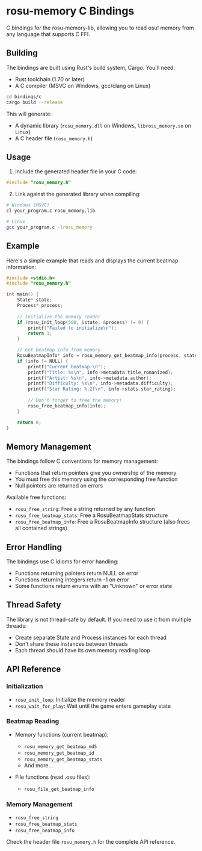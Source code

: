 # rosu-memory C Bindings

C bindings for the rosu-memory-lib, allowing you to read osu! memory from any language that supports C FFI.

## Building

The bindings are built using Rust's build system, Cargo. You'll need:
- Rust toolchain (1.70 or later)
- A C compiler (MSVC on Windows, gcc/clang on Linux)

```bash
cd bindings/c
cargo build --release
```

This will generate:
- A dynamic library (`rosu_memory.dll` on Windows, `librosu_memory.so` on Linux)
- A C header file (`rosu_memory.h`)

## Usage

1. Include the generated header file in your C code:
```c
#include "rosu_memory.h"
```

2. Link against the generated library when compiling:
```bash
# Windows (MSVC)
cl your_program.c rosu_memory.lib

# Linux
gcc your_program.c -lrosu_memory
```

## Example

Here's a simple example that reads and displays the current beatmap information:

```c
#include <stdio.h>
#include "rosu_memory.h"

int main() {
    State* state;
    Process* process;
    
    // Initialize the memory reader
    if (rosu_init_loop(500, &state, &process) != 0) {
        printf("Failed to initialize\n");
        return 1;
    }

    // Get beatmap info from memory
    RosuBeatmapInfo* info = rosu_memory_get_beatmap_info(process, state);
    if (info != NULL) {
        printf("Current beatmap:\n");
        printf("Title: %s\n", info->metadata.title_romanized);
        printf("Artist: %s\n", info->metadata.author);
        printf("Difficulty: %s\n", info->metadata.difficulty);
        printf("Star Rating: %.2f\n", info->stats.star_rating);
        
        // Don't forget to free the memory!
        rosu_free_beatmap_info(info);
    }

    return 0;
}
```

## Memory Management

The bindings follow C conventions for memory management:
- Functions that return pointers give you ownership of the memory
- You must free this memory using the corresponding free function
- Null pointers are returned on errors

Available free functions:
- `rosu_free_string`: Free a string returned by any function
- `rosu_free_beatmap_stats`: Free a RosuBeatmapStats structure
- `rosu_free_beatmap_info`: Free a RosuBeatmapInfo structure (also frees all contained strings)

## Error Handling

The bindings use C idioms for error handling:
- Functions returning pointers return NULL on error
- Functions returning integers return -1 on error
- Some functions return enums with an "Unknown" or error state

## Thread Safety

The library is not thread-safe by default. If you need to use it from multiple threads:
- Create separate State and Process instances for each thread
- Don't share these instances between threads
- Each thread should have its own memory reading loop

## API Reference

### Initialization
- `rosu_init_loop`: Initialize the memory reader
- `rosu_wait_for_play`: Wait until the game enters gameplay state

### Beatmap Reading
- Memory functions (current beatmap):
  - `rosu_memory_get_beatmap_md5`
  - `rosu_memory_get_beatmap_id`
  - `rosu_memory_get_beatmap_stats`
  - And more...

- File functions (read .osu files):
  - `rosu_file_get_beatmap_info`

### Memory Management
- `rosu_free_string`
- `rosu_free_beatmap_stats`
- `rosu_free_beatmap_info`

Check the header file `rosu_memory.h` for the complete API reference. 